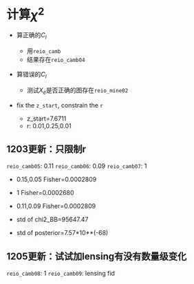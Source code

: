 # 计算$\chi^2$
* 算正确的$C_l$
    * 用`reio_camb`
    * 结果存在`reio_camb04`
* 算错误的$C_l$
    * 测试$X_e$是否正确的图存在`reio_mine02`

* fix the `z_start`, constrain the `r`
    * z_start=7.6711
    * r: 0.01,0.25,0.01

## 1203更新：只限制r
`reio_camb05`: 0.11
`reio_camb06`: 0.09
`reio_camb07`: 1

* 0.15,0.05 Fisher=0.0002809
* 1 Fisher=0.0002680
* 0.11,0.09 Fisher=0.0002809

* std of chi2_BB=95647.47
* std of posterior=7.57*10**(-68)

## 1205更新：试试加lensing有没有数量级变化
`reio_camb08`: 1
`reio_camb09`: lensing fid